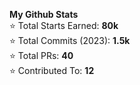**My Github Stats** \
⭐️ Total Starts Earned: **80k** \
⭐️ Total Commits (2023): **1.5k** \
⭐️ Total PRs: **40** \
⭐️  Contributed To: **12**
